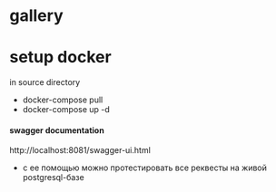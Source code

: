 # gallery

# setup docker
in source directory
- docker-compose pull
- docker-compose up -d
#### swagger documentation
http://localhost:8081/swagger-ui.html 
- с ее помощью можно протестировать все реквесты на живой postgresql-базе 
